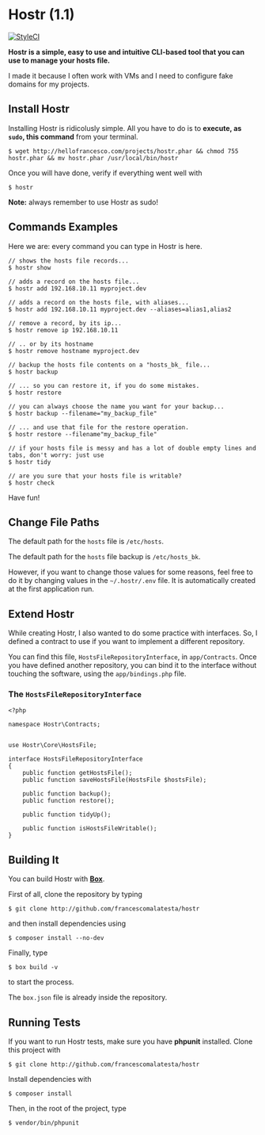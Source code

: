 # Hostr (1.1)

[![StyleCI](https://styleci.io/repos/43748520/shield)](https://styleci.io/repos/43748520)

**Hostr is a simple, easy to use and intuitive CLI-based tool that you can use to manage your hosts file.**

I made it because I often work with VMs and I need to configure fake domains for my projects.

## Install Hostr

Installing Hostr is ridicolusly simple. All you have to do is to **execute, as `sudo`, this command** from your terminal.

    $ wget http://hellofrancesco.com/projects/hostr.phar && chmod 755 hostr.phar && mv hostr.phar /usr/local/bin/hostr

Once you will have done, verify if everything went well with

    $ hostr

**Note:** always remember to use Hostr as sudo!

## Commands Examples

Here we are: every command you can type in Hostr is here.

    // shows the hosts file records...
    $ hostr show
    
    // adds a record on the hosts file...
    $ hostr add 192.168.10.11 myproject.dev
    
    // adds a record on the hosts file, with aliases...
    $ hostr add 192.168.10.11 myproject.dev --aliases=alias1,alias2
    
    // remove a record, by its ip...
    $ hostr remove ip 192.168.10.11
    
    // .. or by its hostname
    $ hostr remove hostname myproject.dev
    
    // backup the hosts file contents on a "hosts_bk_ file...
    $ hostr backup
    
    // ... so you can restore it, if you do some mistakes. 
    $ hostr restore
    
    // you can always choose the name you want for your backup...
    $ hostr backup --filename="my_backup_file"
    
    // ... and use that file for the restore operation.
    $ hostr restore --filename"my_backup_file"
    
    // if your hosts file is messy and has a lot of double empty lines and tabs, don't worry: just use
    $ hostr tidy
    
    // are you sure that your hosts file is writable?
    $ hostr check

Have fun!

## Change File Paths

The default path for the `hosts` file is `/etc/hosts`.

The default path for the `hosts` file backup is `/etc/hosts_bk`.

However, if you want to change those values for some reasons, feel free to do it by changing values in the `~/.hostr/.env` file. It is automatically created at the first application run.

## Extend Hostr

While creating Hostr, I also wanted to do some practice with interfaces. So, I defined a contract to use if you want to implement a different repository.

You can find this file, `HostsFileRepositoryInterface`, in `app/Contracts`. Once you have defined another repository, you can bind it to the interface without touching the software, using the `app/bindings.php` file.

### The `HostsFileRepositoryInterface`

    <?php
    
    namespace Hostr\Contracts;
    
    
    use Hostr\Core\HostsFile;
    
    interface HostsFileRepositoryInterface
    {
        public function getHostsFile();
        public function saveHostsFile(HostsFile $hostsFile);
    
        public function backup();
        public function restore();
    
        public function tidyUp();
    
        public function isHostsFileWritable();
    }

## Building It

You can build Hostr with [**Box**](https://github.com/box-project/box2).

First of all, clone the repository by typing

    $ git clone http://github.com/francescomalatesta/hostr

and then install dependencies using

    $ composer install --no-dev

Finally, type

    $ box build -v

to start the process.

The `box.json` file is already inside the repository.

## Running Tests

If you want to run Hostr tests, make sure you have **phpunit** installed. Clone this project with

    $ git clone http://github.com/francescomalatesta/hostr

Install dependencies with

    $ composer install

Then, in the root of the project, type

    $ vendor/bin/phpunit
